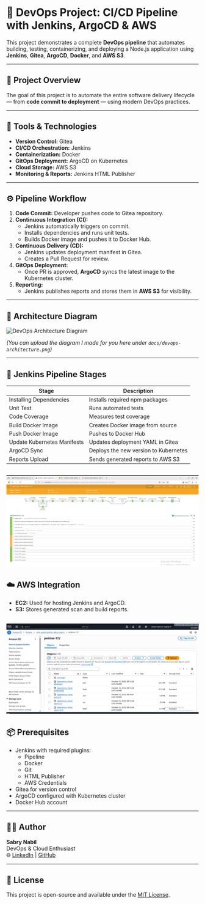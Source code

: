 # 🚀 DevOps Project: CI/CD Pipeline with Jenkins, ArgoCD & AWS

This project demonstrates a complete **DevOps pipeline** that automates building, testing, containerizing, and deploying a Node.js application using **Jenkins**, **Gitea**, **ArgoCD**, **Docker**, and **AWS S3**.

---

## 🧠 Project Overview
The goal of this project is to automate the entire software delivery lifecycle — from **code commit to deployment** — using modern DevOps practices.

---

## 🧩 Tools & Technologies
- **Version Control:** Gitea  
- **CI/CD Orchestration:** Jenkins  
- **Containerization:** Docker  
- **GitOps Deployment:** ArgoCD on Kubernetes  
- **Cloud Storage:** AWS S3  
- **Monitoring & Reports:** Jenkins HTML Publisher  

---

## ⚙️ Pipeline Workflow

1. **Code Commit:** Developer pushes code to Gitea repository.  
2. **Continuous Integration (CI):**  
   - Jenkins automatically triggers on commit.  
   - Installs dependencies and runs unit tests.  
   - Builds Docker image and pushes it to Docker Hub.  
3. **Continuous Delivery (CD):**  
   - Jenkins updates deployment manifest in Gitea.  
   - Creates a Pull Request for review.  
4. **GitOps Deployment:**  
   - Once PR is approved, **ArgoCD** syncs the latest image to the Kubernetes cluster.  
5. **Reporting:**  
   - Jenkins publishes reports and stores them in **AWS S3** for visibility.  

---

## 🧱 Architecture Diagram

![DevOps Architecture Diagram](./docs/devops-architecture.png)

*(You can upload the diagram I made for you here under `docs/devops-architecture.png`)*

---

## 🧩 Jenkins Pipeline Stages
| Stage | Description |
|--------|-------------|
| Installing Dependencies | Installs required npm packages |
| Unit Test | Runs automated tests |
| Code Coverage | Measures test coverage |
| Build Docker Image | Creates Docker image from source |
| Push Docker Image | Pushes to Docker Hub |
| Update Kubernetes Manifests | Updates deployment YAML in Gitea |
| ArgoCD Sync | Deploys the new version to Kubernetes |
| Reports Upload | Sends generated reports to AWS S3 |

![DevOps Jenkins Pipeline](./imgs/pipeline.jpeg)
---

## ☁️ AWS Integration
- **EC2:** Used for hosting Jenkins and ArgoCD.  
- **S3:** Stores generated scan and build reports.  

![S3-Reports](./imgs/reports-aws.jpeg)
---

## 📦 Prerequisites
- Jenkins with required plugins:
  - Pipeline
  - Docker
  - Git
  - HTML Publisher
  - AWS Credentials
- Gitea for version control
- ArgoCD configured with Kubernetes cluster
- Docker Hub account

---

## 🧑‍💻 Author
**Sabry Nabil**  
DevOps & Cloud Enthusiast  
🌐 [LinkedIn](https://linkedin.com/in/sabrynabil) | [GitHub](https://github.com/sabrynabil)

---

## 🪪 License
This project is open-source and available under the [MIT License](LICENSE).
